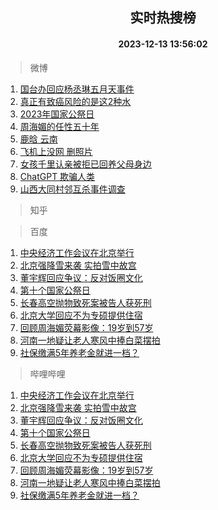 <div align="center"><h2>实时热搜榜</h2><h4>2023-12-13 13:56:02</h4></div>

> 微博  

1. [国台办回应杨丞琳五月天事件](https://s.weibo.com/weibo?q=%23%E5%9B%BD%E5%8F%B0%E5%8A%9E%E5%9B%9E%E5%BA%94%E6%9D%A8%E4%B8%9E%E7%90%B3%E4%BA%94%E6%9C%88%E5%A4%A9%E4%BA%8B%E4%BB%B6%23&t=31&band_rank=1&Refer=top)<br />
2. [真正有致癌风险的是这2种水](https://s.weibo.com/weibo?q=%23%E7%9C%9F%E6%AD%A3%E6%9C%89%E8%87%B4%E7%99%8C%E9%A3%8E%E9%99%A9%E7%9A%84%E6%98%AF%E8%BF%992%E7%A7%8D%E6%B0%B4%23&t=31&band_rank=2&Refer=top)<br />
3. [2023年国家公祭日](https://s.weibo.com/weibo?q=%232023%E5%B9%B4%E5%9B%BD%E5%AE%B6%E5%85%AC%E7%A5%AD%E6%97%A5%23&t=31&band_rank=3&Refer=top)<br />
4. [周海媚的任性五十年](https://s.weibo.com/weibo?q=%E5%91%A8%E6%B5%B7%E5%AA%9A%E7%9A%84%E4%BB%BB%E6%80%A7%E4%BA%94%E5%8D%81%E5%B9%B4&t=31&band_rank=4&Refer=top)<br />
5. [鹿晗 云南](https://s.weibo.com/weibo?q=%E9%B9%BF%E6%99%97%20%E4%BA%91%E5%8D%97&t=31&band_rank=5&Refer=top)<br />
6. [飞机上没网 删照片](https://s.weibo.com/weibo?q=%E9%A3%9E%E6%9C%BA%E4%B8%8A%E6%B2%A1%E7%BD%91%20%E5%88%A0%E7%85%A7%E7%89%87&t=31&band_rank=6&Refer=top)<br />
7. [女孩千里认亲被拒已回养父母身边](https://s.weibo.com/weibo?q=%23%E5%A5%B3%E5%AD%A9%E5%8D%83%E9%87%8C%E8%AE%A4%E4%BA%B2%E8%A2%AB%E6%8B%92%E5%B7%B2%E5%9B%9E%E5%85%BB%E7%88%B6%E6%AF%8D%E8%BA%AB%E8%BE%B9%23&t=31&band_rank=7&Refer=top)<br />
8. [ChatGPT 欺骗人类](https://s.weibo.com/weibo?q=ChatGPT%20%E6%AC%BA%E9%AA%97%E4%BA%BA%E7%B1%BB&t=31&band_rank=8&Refer=top)<br />
9. [山西大同村邻互杀事件调查](https://s.weibo.com/weibo?q=%23%E5%B1%B1%E8%A5%BF%E5%A4%A7%E5%90%8C%E6%9D%91%E9%82%BB%E4%BA%92%E6%9D%80%E4%BA%8B%E4%BB%B6%E8%B0%83%E6%9F%A5%23&t=31&band_rank=9&Refer=top)<br />

> 知乎  


> 百度  

1. [中央经济工作会议在北京举行](https://www.baidu.com/s?wd=%E4%B8%AD%E5%A4%AE%E7%BB%8F%E6%B5%8E%E5%B7%A5%E4%BD%9C%E4%BC%9A%E8%AE%AE%E5%9C%A8%E5%8C%97%E4%BA%AC%E4%B8%BE%E8%A1%8C&sa=fyb_news&rsv_dl=fyb_news)<br />
2. [北京强降雪来袭 实拍雪中故宫](https://www.baidu.com/s?wd=%E5%8C%97%E4%BA%AC%E5%BC%BA%E9%99%8D%E9%9B%AA%E6%9D%A5%E8%A2%AD+%E5%AE%9E%E6%8B%8D%E9%9B%AA%E4%B8%AD%E6%95%85%E5%AE%AB&sa=fyb_news&rsv_dl=fyb_news)<br />
3. [董宇辉回应争议：反对饭圈文化](https://www.baidu.com/s?wd=%E8%91%A3%E5%AE%87%E8%BE%89%E5%9B%9E%E5%BA%94%E4%BA%89%E8%AE%AE%EF%BC%9A%E5%8F%8D%E5%AF%B9%E9%A5%AD%E5%9C%88%E6%96%87%E5%8C%96&sa=fyb_news&rsv_dl=fyb_news)<br />
4. [第十个国家公祭日](https://www.baidu.com/s?wd=%E7%AC%AC%E5%8D%81%E4%B8%AA%E5%9B%BD%E5%AE%B6%E5%85%AC%E7%A5%AD%E6%97%A5&sa=fyb_news&rsv_dl=fyb_news)<br />
5. [长春高空抛物致死案被告人获死刑](https://www.baidu.com/s?wd=%E9%95%BF%E6%98%A5%E9%AB%98%E7%A9%BA%E6%8A%9B%E7%89%A9%E8%87%B4%E6%AD%BB%E6%A1%88%E8%A2%AB%E5%91%8A%E4%BA%BA%E8%8E%B7%E6%AD%BB%E5%88%91&sa=fyb_news&rsv_dl=fyb_news)<br />
6. [北京大学回应不为专硕提供住宿](https://www.baidu.com/s?wd=%E5%8C%97%E4%BA%AC%E5%A4%A7%E5%AD%A6%E5%9B%9E%E5%BA%94%E4%B8%8D%E4%B8%BA%E4%B8%93%E7%A1%95%E6%8F%90%E4%BE%9B%E4%BD%8F%E5%AE%BF&sa=fyb_news&rsv_dl=fyb_news)<br />
7. [回顾周海媚荧幕影像：19岁到57岁](https://www.baidu.com/s?wd=%E5%9B%9E%E9%A1%BE%E5%91%A8%E6%B5%B7%E5%AA%9A%E8%8D%A7%E5%B9%95%E5%BD%B1%E5%83%8F%EF%BC%9A19%E5%B2%81%E5%88%B057%E5%B2%81&sa=fyb_news&rsv_dl=fyb_news)<br />
8. [河南一地疑让老人寒风中捧白菜摆拍](https://www.baidu.com/s?wd=%E6%B2%B3%E5%8D%97%E4%B8%80%E5%9C%B0%E7%96%91%E8%AE%A9%E8%80%81%E4%BA%BA%E5%AF%92%E9%A3%8E%E4%B8%AD%E6%8D%A7%E7%99%BD%E8%8F%9C%E6%91%86%E6%8B%8D&sa=fyb_news&rsv_dl=fyb_news)<br />
9. [社保缴满5年养老金就进一档？](https://www.baidu.com/s?wd=%E7%A4%BE%E4%BF%9D%E7%BC%B4%E6%BB%A15%E5%B9%B4%E5%85%BB%E8%80%81%E9%87%91%E5%B0%B1%E8%BF%9B%E4%B8%80%E6%A1%A3%EF%BC%9F&sa=fyb_news&rsv_dl=fyb_news)<br />

> 哔哩哔哩  

1. [中央经济工作会议在北京举行](https://www.baidu.com/s?wd=%E4%B8%AD%E5%A4%AE%E7%BB%8F%E6%B5%8E%E5%B7%A5%E4%BD%9C%E4%BC%9A%E8%AE%AE%E5%9C%A8%E5%8C%97%E4%BA%AC%E4%B8%BE%E8%A1%8C&sa=fyb_news&rsv_dl=fyb_news)<br />
2. [北京强降雪来袭 实拍雪中故宫](https://www.baidu.com/s?wd=%E5%8C%97%E4%BA%AC%E5%BC%BA%E9%99%8D%E9%9B%AA%E6%9D%A5%E8%A2%AD+%E5%AE%9E%E6%8B%8D%E9%9B%AA%E4%B8%AD%E6%95%85%E5%AE%AB&sa=fyb_news&rsv_dl=fyb_news)<br />
3. [董宇辉回应争议：反对饭圈文化](https://www.baidu.com/s?wd=%E8%91%A3%E5%AE%87%E8%BE%89%E5%9B%9E%E5%BA%94%E4%BA%89%E8%AE%AE%EF%BC%9A%E5%8F%8D%E5%AF%B9%E9%A5%AD%E5%9C%88%E6%96%87%E5%8C%96&sa=fyb_news&rsv_dl=fyb_news)<br />
4. [第十个国家公祭日](https://www.baidu.com/s?wd=%E7%AC%AC%E5%8D%81%E4%B8%AA%E5%9B%BD%E5%AE%B6%E5%85%AC%E7%A5%AD%E6%97%A5&sa=fyb_news&rsv_dl=fyb_news)<br />
5. [长春高空抛物致死案被告人获死刑](https://www.baidu.com/s?wd=%E9%95%BF%E6%98%A5%E9%AB%98%E7%A9%BA%E6%8A%9B%E7%89%A9%E8%87%B4%E6%AD%BB%E6%A1%88%E8%A2%AB%E5%91%8A%E4%BA%BA%E8%8E%B7%E6%AD%BB%E5%88%91&sa=fyb_news&rsv_dl=fyb_news)<br />
6. [北京大学回应不为专硕提供住宿](https://www.baidu.com/s?wd=%E5%8C%97%E4%BA%AC%E5%A4%A7%E5%AD%A6%E5%9B%9E%E5%BA%94%E4%B8%8D%E4%B8%BA%E4%B8%93%E7%A1%95%E6%8F%90%E4%BE%9B%E4%BD%8F%E5%AE%BF&sa=fyb_news&rsv_dl=fyb_news)<br />
7. [回顾周海媚荧幕影像：19岁到57岁](https://www.baidu.com/s?wd=%E5%9B%9E%E9%A1%BE%E5%91%A8%E6%B5%B7%E5%AA%9A%E8%8D%A7%E5%B9%95%E5%BD%B1%E5%83%8F%EF%BC%9A19%E5%B2%81%E5%88%B057%E5%B2%81&sa=fyb_news&rsv_dl=fyb_news)<br />
8. [河南一地疑让老人寒风中捧白菜摆拍](https://www.baidu.com/s?wd=%E6%B2%B3%E5%8D%97%E4%B8%80%E5%9C%B0%E7%96%91%E8%AE%A9%E8%80%81%E4%BA%BA%E5%AF%92%E9%A3%8E%E4%B8%AD%E6%8D%A7%E7%99%BD%E8%8F%9C%E6%91%86%E6%8B%8D&sa=fyb_news&rsv_dl=fyb_news)<br />
9. [社保缴满5年养老金就进一档？](https://www.baidu.com/s?wd=%E7%A4%BE%E4%BF%9D%E7%BC%B4%E6%BB%A15%E5%B9%B4%E5%85%BB%E8%80%81%E9%87%91%E5%B0%B1%E8%BF%9B%E4%B8%80%E6%A1%A3%EF%BC%9F&sa=fyb_news&rsv_dl=fyb_news)<br />
